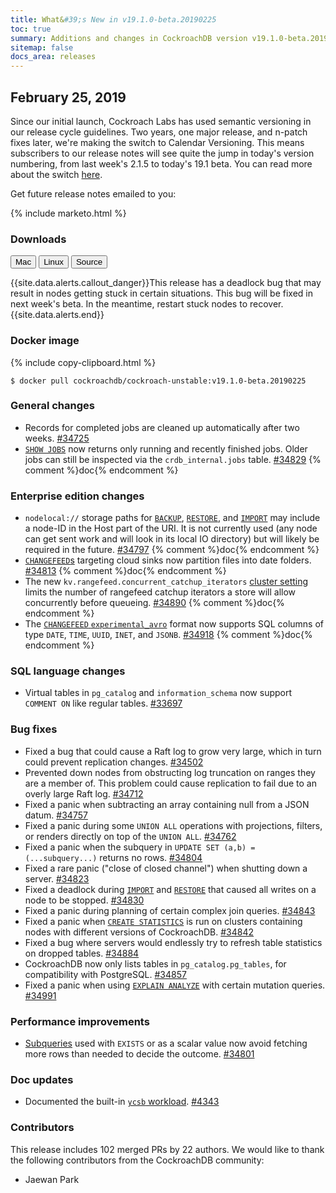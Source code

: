 ```yaml
---
title: What&#39;s New in v19.1.0-beta.20190225
toc: true
summary: Additions and changes in CockroachDB version v19.1.0-beta.20190225 since version v2.2.0-alpha.20190211
sitemap: false
docs_area: releases 
---
```


## February 25, 2019

Since our initial launch, Cockroach Labs has used semantic versioning in our release cycle guidelines. Two years, one major release, and n-patch fixes later, we're making the switch to Calendar Versioning. This means subscribers to our release notes will see quite the jump in today's version numbering, from last week's 2.1.5 to today's 19.1 beta. You can read more about the switch [here](https://www.cockroachlabs.com/blog/calendar-versioning).

Get future release notes emailed to you:

{% include marketo.html %}

### Downloads

<div id="os-tabs" class="clearfix os-tabs_button-outline-primary">
    <a href="https://binaries.cockroachdb.com/cockroach-v19.1.0-beta.20190225.darwin-10.9-amd64.tgz"><button id="mac" data-eventcategory="mac-binary-release-notes">Mac</button></a>
    <a href="https://binaries.cockroachdb.com/cockroach-v19.1.0-beta.20190225.linux-amd64.tgz"><button id="linux" data-eventcategory="linux-binary-release-notes">Linux</button></a>
    <a href="https://binaries.cockroachdb.com/cockroach-v19.1.0-beta.20190225.src.tgz"><button id="source" data-eventcategory="source-release-notes">Source</button></a>
</div>

{{site.data.alerts.callout_danger}}This release has a deadlock bug that may result in nodes getting stuck in certain situations. This bug will be fixed in next week's beta. In the meantime, restart stuck nodes to recover.{{site.data.alerts.end}}


### Docker image

{% include copy-clipboard.html %}
~~~shell
$ docker pull cockroachdb/cockroach-unstable:v19.1.0-beta.20190225
~~~

### General changes

- Records for completed jobs are cleaned up automatically after two weeks. [#34725][#34725]
- [`SHOW JOBS`](../v19.1/show-jobs.html) now returns only running and recently finished jobs. Older jobs can still be inspected via the `crdb_internal.jobs` table. [#34829][#34829] {% comment %}doc{% endcomment %}

### Enterprise edition changes

- `nodelocal://` storage paths for [`BACKUP`](../v19.1/backup.html), [`RESTORE`](../v19.1/restore.html), and [`IMPORT`](../v19.1/import.html) may include a node-ID in the Host part of the URI. It is not currently used (any node can get sent work and will look in its local IO directory) but will likely be required in the future. [#34797][#34797] {% comment %}doc{% endcomment %}
- [`CHANGEFEED`s](../v19.1/create-changefeed.html) targeting cloud sinks now partition files into date folders. [#34813][#34813] {% comment %}doc{% endcomment %}
- The new `kv.rangefeed.concurrent_catchup_iterators` [cluster setting](../v19.1/cluster-settings.html) limits the number of rangefeed catchup iterators a store will allow concurrently before queueing. [#34890][#34890] {% comment %}doc{% endcomment %}
- The [`CHANGEFEED` `experimental_avro`](../v19.1/create-changefeed.html#options) format now supports SQL columns of type `DATE`, `TIME`, `UUID`, `INET`, and `JSONB`. [#34918][#34918] {% comment %}doc{% endcomment %}

### SQL language changes

- Virtual tables in `pg_catalog` and `information_schema` now support `COMMENT ON` like regular tables. [#33697][#33697]

### Bug fixes

- Fixed a bug that could cause a Raft log to grow very large, which in turn could prevent replication changes. [#34502][#34502]
- Prevented down nodes from obstructing log truncation on ranges they are a member of. This problem could cause replication to fail due to an overly large Raft log. [#34712][#34712]
- Fixed a panic when subtracting an array containing null from a JSON datum. [#34757][#34757]
- Fixed a panic during some `UNION ALL` operations with projections, filters, or renders directly on top of the `UNION ALL`. [#34762][#34762]
- Fixed a panic when the subquery in `UPDATE SET (a,b) = (...subquery...)` returns no rows. [#34804][#34804]
- Fixed a rare panic ("close of closed channel") when shutting down a server. [#34823][#34823]
- Fixed a deadlock during [`IMPORT`](../v19.1/import.html) and [`RESTORE`](../v19.1/restore.html) that caused all writes on a node to be stopped. [#34830][#34830]
- Fixed a panic during planning of certain complex join queries. [#34843][#34843]
- Fixed a panic when [`CREATE STATISTICS`](../v19.1/create-statistics.html) is run on clusters containing nodes with different versions of CockroachDB. [#34842][#34842]
- Fixed a bug where servers would endlessly try to refresh table statistics on dropped tables. [#34884][#34884]
- CockroachDB now only lists tables in `pg_catalog.pg_tables`, for compatibility with PostgreSQL. [#34857][#34857]
- Fixed a panic when using [`EXPLAIN ANALYZE`](../v19.1/explain-analyze.html) with certain mutation queries. [#34991][#34991]

### Performance improvements

- [Subqueries](../v19.1/subqueries.html) used with `EXISTS` or as a scalar value now avoid fetching more rows than needed to decide the outcome. [#34801][#34801]

### Doc updates

- Documented the built-in [`ycsb` workload](../v19.1/cockroach-workload.html). [#4343][#4343]

### Contributors

This release includes 102 merged PRs by 22 authors. We would like to thank the following contributors from the CockroachDB community:

- Jaewan Park

[#33697]: https://github.com/cockroachdb/cockroach/pull/33697
[#34301]: https://github.com/cockroachdb/cockroach/pull/34301
[#34502]: https://github.com/cockroachdb/cockroach/pull/34502
[#34712]: https://github.com/cockroachdb/cockroach/pull/34712
[#34725]: https://github.com/cockroachdb/cockroach/pull/34725
[#34757]: https://github.com/cockroachdb/cockroach/pull/34757
[#34762]: https://github.com/cockroachdb/cockroach/pull/34762
[#34797]: https://github.com/cockroachdb/cockroach/pull/34797
[#34801]: https://github.com/cockroachdb/cockroach/pull/34801
[#34804]: https://github.com/cockroachdb/cockroach/pull/34804
[#34813]: https://github.com/cockroachdb/cockroach/pull/34813
[#34823]: https://github.com/cockroachdb/cockroach/pull/34823
[#34829]: https://github.com/cockroachdb/cockroach/pull/34829
[#34830]: https://github.com/cockroachdb/cockroach/pull/34830
[#34842]: https://github.com/cockroachdb/cockroach/pull/34842
[#34843]: https://github.com/cockroachdb/cockroach/pull/34843
[#34857]: https://github.com/cockroachdb/cockroach/pull/34857
[#34884]: https://github.com/cockroachdb/cockroach/pull/34884
[#34890]: https://github.com/cockroachdb/cockroach/pull/34890
[#34906]: https://github.com/cockroachdb/cockroach/pull/34906
[#34918]: https://github.com/cockroachdb/cockroach/pull/34918
[#34991]: https://github.com/cockroachdb/cockroach/pull/34991
[#4343]: https://github.com/cockroachdb/docs/pull/4343
